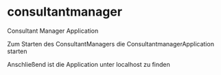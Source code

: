 # consultantmanager
Consultant Manager Application

Zum Starten des ConsultantManagers die ConsultantmanagerApplication starten

Anschließend ist die Application unter localhost zu finden
